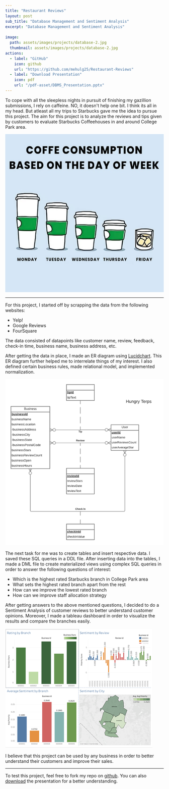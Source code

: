 ```yaml
---
title: "Restaurant Reviews"
layout: post
sub_title: "Database Management and Sentiment Analysis"
excerpt: "Database Management and Sentiment Analysis"

image: 
  path: assets/images/projects/database-2.jpg
  thumbnail: assets/images/projects/database-2.jpg
actions:
  - label: "GitHub"
    icon: github
    url: "https://github.com/mehulg25/Restaurant-Reviews"
  - label: "Download Presentation"
    icon: pdf
    url: "/pdf-asset/DBMS_Presentation.pptx"
---
```

To cope with all the sleepless nights in pursuit of finishing my gazillion submissions, I rely on caffeine. NO, it doesn't help one bit. I think its all in my head. But atleast all my trips to Starbucks gave me the idea to pursue this project. The aim for this project is to analyze the reviews and tips given by customers to evaluate Starbucks Coffeehouses in and around College Park area.

![starbucks-image](/assets/images/projects/starbucks.jpg)

---

For this project, I started off by scrapping the data from the following websites:
- Yelp!
- Google Reviews
- FourSquare

The data consisted of datapoints like customer name, review, feedback, check-in time, business name, business address, etc. 

After getting the data in place, I made an ER diagram using [Lucidchart](https://www.lucidchart.com/pages/). This ER diagram further helped me to interrelate things of my interest. I also defined certain business rules, made relational model, and implemented normalization.

![ER-Diagram](/assets/images/projects/ERD.png)

The next task for me was to create tables and insert respective data. I saved these SQL queries in a DDL file.
After inserting data into the tables, I made a DML file to create materialized views using complex SQL queries in order to answer the following questions of interest:
- Which is the highest rated Starbucks branch in College Park area
- What sets the highest rated branch apart from the rest
- How can we improve the lowest rated branch
- How can we improve staff allocation strategy

After getting answers to the above mentioned questions, I decided to do a Sentiment Analysis of customer reviews to better understand customer opinions. Moreover, I made a tableau dashboard in order to visualize the results and compare the branches easily. 

![ER-Diagram](/assets/images/projects/dashboard.png)

I believe that this project can be used by any business in order to better understand their customers and improve their sales.

***

To test this project, feel free to fork my repo on [github](https://github.com/mehulg25/Restaurant-Reviews). You can also [download](/pdf-asset/DBMS_Presentation.pptx) the presentation for a better understanding.
